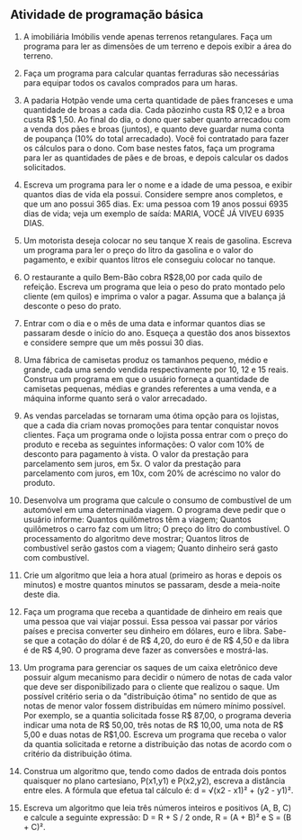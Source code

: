 ## Atividade de programação básica

1. A imobiliária Imóbilis vende apenas terrenos retangulares. Faça um programa para ler as dimensões de um terreno e depois exibir a área do terreno.

2. Faça um programa para calcular quantas ferraduras são necessárias para equipar todos os cavalos comprados para um haras.

3. A padaria Hotpão vende uma certa quantidade de pães franceses e uma quantidade de broas a cada dia. Cada pãozinho custa R$ 0,12 e a broa custa R$ 1,50. Ao final do dia, o dono quer saber quanto arrecadou com a venda dos pães e broas (juntos), e quanto deve guardar numa conta de poupança (10% do total arrecadado). Você foi contratado para fazer os cálculos para o dono. Com base nestes fatos, faça um programa para ler as quantidades de pães e de broas, e depois calcular os dados solicitados.

4. Escreva um programa para ler o nome e a idade de uma pessoa, e exibir quantos dias de vida ela possui. Considere sempre anos completos, e que um ano possui 365 dias. Ex: uma pessoa com 19 anos possui 6935 dias de vida; veja um exemplo de saída: MARIA, VOCÊ JÁ VIVEU 6935 DIAS.

5. Um motorista deseja colocar no seu tanque X reais de gasolina. Escreva um programa para ler o preço do litro da gasolina e o valor do pagamento, e exibir quantos litros ele conseguiu colocar no tanque.

6. O restaurante a quilo Bem-Bão cobra R$28,00 por cada quilo de refeição. Escreva um programa que leia o peso do prato montado pelo cliente (em quilos) e imprima o valor a pagar. Assuma que a balança já desconte o peso do prato.

7. Entrar com o dia e o mês de uma data e informar quantos dias se passaram desde o início do ano. Esqueça a questão dos anos bissextos e considere sempre que um mês possui 30 dias.

8. Uma fábrica de camisetas produz os tamanhos pequeno, médio e grande, cada uma sendo vendida respectivamente por 10, 12 e 15 reais. Construa um programa em que o usuário forneça a quantidade de camisetas pequenas, médias e grandes referentes a uma venda, e a máquina informe quanto será o valor arrecadado.

9. As vendas parceladas se tornaram uma ótima opção para os lojistas, que a cada dia criam novas promoções para tentar conquistar novos clientes. Faça um programa onde o lojista possa entrar com o preço do produto e receba as seguintes informações: O valor com 10% de desconto para pagamento à vista. O valor da prestação para parcelamento sem juros, em 5x. O valor da prestação para parcelamento com juros, em 10x, com 20% de acréscimo no valor do produto.

10. Desenvolva um programa que calcule o consumo de combustível de um automóvel em uma determinada viagem. O programa deve pedir que o usuário informe: Quantos quilômetros têm a viagem; Quantos quilômetros o carro faz com um litro; O preço do litro do combustível. O processamento do algoritmo deve mostrar; Quantos litros de combustível serão gastos com a viagem; Quanto dinheiro será gasto com combustível.

11. Crie um algoritmo que leia a hora atual (primeiro as horas e depois os minutos) e mostre quantos minutos se passaram, desde a meia-noite deste dia.

12. Faça um programa que receba a quantidade de dinheiro em reais que uma pessoa que vai viajar possui. Essa pessoa vai passar por vários países e precisa converter seu dinheiro em dólares, euro e libra. Sabe-se que a cotação do dólar é de R$ 4,20, do euro é de R$ 4,50 e da libra é de R$ 4,90. O programa deve fazer as conversões e mostrá-las.

13. Um programa para gerenciar os saques de um caixa eletrônico deve possuir algum mecanismo para decidir o número de notas de cada valor que deve ser disponibilizado para o cliente que realizou o saque. Um possível critério seria o da "distribuição ótima" no sentido de que as notas de menor valor fossem distribuídas em número mínimo possível. Por exemplo, se a quantia solicitada fosse R$ 87,00, o programa deveria indicar uma nota de R$ 50,00, três notas de R$ 10,00, uma nota de R$ 5,00 e duas notas de R$1,00. Escreva um programa que receba o valor da quantia solicitada e retorne a distribuição das notas de acordo com o critério da distribuição ótima.

14. Construa um algoritmo que, tendo como dados de entrada dois pontos quaisquer no plano cartesiano, P(x1,y1) e P(x2,y2), escreva a distância entre eles. A fórmula que efetua tal cálculo é: d = √(x2 - x1)² + (y2 - y1)².

15. Escreva um algoritmo que leia três números inteiros e positivos (A, B, C) e calcule a seguinte expressão: D = R + S / 2 onde, R = (A + B)² e S = (B + C)².
